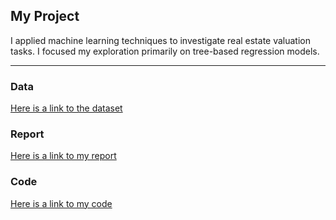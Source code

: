 ## My Project

I applied machine learning techniques to investigate real estate valuation tasks. I focused my exploration primarily on tree-based regression models. 

***
### Data
 [Here is a link to the dataset](https://archive.ics.uci.edu/dataset/477/real+estate+valuation+data+set)
 
 

### Report
[Here is a link to my report](https://github.com/shanishaham/shanishaham.github.io/blob/194f2448d3d138d7b4b8923e8e3315cb5b9e776d/Real%20Estate%20Valuation%20Models%20Report.pdf)

### Code
[Here is a link to my code](https://colab.research.google.com/drive/1DAAbH3nfPDsax9ZzWj51654UGJRFL2yH?usp=sharing)

